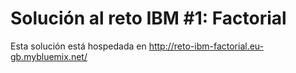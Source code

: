Solución al reto IBM #1: Factorial
======================================================

Esta solución está hospedada en http://reto-ibm-factorial.eu-gb.mybluemix.net/